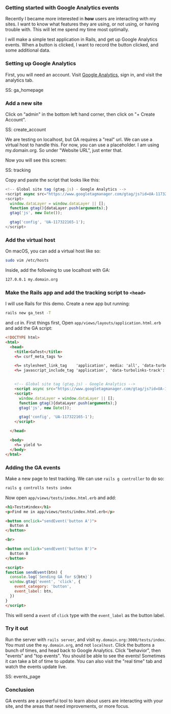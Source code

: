 ### Getting started with Google Analytics events

Recently I became more interested in **how** users are interacting with my sites. I want to know what features they are using, or not using, or having trouble with. This will let me spend my time most optimally.

I will make a simple test application in Rails, and get up Google Analytics events. When a button is clicked, I want to record the button clicked, and some additional data.

### Setting up Google Analytics

First, you will need an account. Visit [Google Analytics](https://www.google.com/analytics/#?modal_active=none), sign in, and visit the analytics tab.

SS: ga_homepage

### Add a new site

Click on "admin" in the bottom left hand corner, then click on "+ Create Account".

SS: create_account

We are testing on localhost, but GA requires a "real" url. We can use a virtual host to handle this. For now, you can use a placeholder. I am using my.domain.org. So under "Website URL", just enter that.

Now you will see this screen:

SS: tracking

Copy and paste the script that looks like this:

```js
<!-- Global site tag (gtag.js) - Google Analytics -->
<script async src="https://www.googletagmanager.com/gtag/js?id=UA-117322165-1"></script>
<script>
  window.dataLayer = window.dataLayer || [];
  function gtag(){dataLayer.push(arguments);}
  gtag('js', new Date());

  gtag('config', 'UA-117322165-1');
</script>
```

### Add the virtual host

On macOS, you can add a virtual host like so:

```sh
sudo vim /etc/hosts
```

Inside, add the following to use localhost with GA:

```sh
127.0.0.1 my.domain.org
```

### Make the Rails app and add the tracking script to `<head>`

I will use Rails for this demo. Create a new app but running:

```sh
rails new ga_test -T
```

and `cd` in. First things first, Open `app/views/layouts/application.html.erb` and add the GA script:


```html
<!DOCTYPE html>
<html>
  <head>
    <title>GaTest</title>
    <%= csrf_meta_tags %>

    <%= stylesheet_link_tag    'application', media: 'all', 'data-turbolinks-track': 'reload' %>
    <%= javascript_include_tag 'application', 'data-turbolinks-track': 'reload' %>


    <!-- Global site tag (gtag.js) - Google Analytics -->
    <script async src="https://www.googletagmanager.com/gtag/js?id=UA-117322165-1"></script>
    <script>
      window.dataLayer = window.dataLayer || [];
      function gtag(){dataLayer.push(arguments);}
      gtag('js', new Date());

      gtag('config', 'UA-117322165-1');
    </script>

  </head>

  <body>
    <%= yield %>
  </body>
</html>
```

### Adding the GA events

Make a new page to test tracking. We can use `rails g controller` to do so:

```sh
rails g controlls tests index
```

Now open `app/views/tests/index.html.erb` and add:

```html
<h1>Tests#index</h1>
<p>Find me in app/views/tests/index.html.erb</p>

<button onclick="sendEvent('button A')">
  Button A
</button>

<br>

<button onclick="sendEvent('button B')">
  Button B
</button>

<script>
function sendEvent(btn) {
  console.log(`Sending GA for ${btn}`)
  window.gtag('event', 'click', {
    event_category: 'button',
    event_label: btn,
  })
}
</script>
```

This will send a `event` of `click` type with the `event_label` as the button label.

### Try it out

Run the server with `rails server`, and visit `my.domain.org:3000/tests/index`. You must use the `my.domain.org`, and not `localhost`. Click the buttons a bunch of times, and head back to Google Analytics. Click "behavior", then "events" and "top events". You should be able to see the events! Sometimes it can take a bit of time to update. You can also visit the "real time" tab and watch the events update live.

SS: events_page 

### Conclusion

GA events are a powerful tool to learn about users are interacting with your site, and the areas that need improvements, or more focus.
